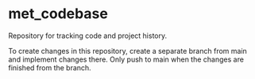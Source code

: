 # met_codebase
Repository for tracking code and project history.

To create changes in this repository, create a separate branch from main and implement changes there. Only push to main when the changes are finished from the branch.
